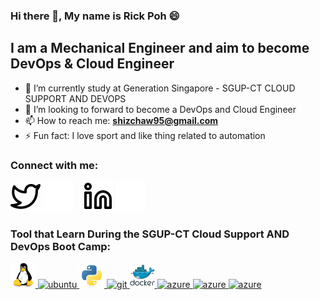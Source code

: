 ### Hi there 👋, My name is Rick Poh 😄 

## I am a Mechanical Engineer and aim to become DevOps & Cloud Engineer 

- 🔭 I’m currently study at Generation Singapore - SGUP-CT CLOUD SUPPORT AND DEVOPS 
- 👯 I’m looking to forward to become a DevOps and Cloud Engineer
- 📫 How to reach me: **shizchaw95@gmail.com**
- ⚡ Fun fact: I love sport and like thing related to automation 

### Connect with me:

[![website](./images/twitter-light.svg)](https://twitter.com/RickPoh95#gh-light-mode-only)
[![website](./images/twitter-dark.svg)](https://twitter.com/RickPoh95#gh-dark-mode-only)
&nbsp;&nbsp;
[![website](./images/linkedin-light.svg)](https://linkedin.com/in/rick-poh-08778a164/#gh-light-mode-only)
[![website](./images/linkedin-dark.svg)](https://linkedin.com/in/rick-poh-08778a164/#gh-dark-mode-only)

### Tool that Learn During the SGUP-CT Cloud Support AND DevOps Boot Camp:

<a href="https://www.linux.org/" target="_blank" rel="noreferrer"> <img src="https://raw.githubusercontent.com/devicons/devicon/master/icons/linux/linux-original.svg" alt="linux" width="40" height="40"/> </a>
<a href="https://ubuntu.com/" target="_blank" rel="noreferrer"> <img src="https://www.vectorlogo.zone/logos/ubuntu/ubuntu-icon.svg" alt="ubuntu" width="40" height="40"/> </a>
<a href="https://www.python.org" target="_blank" rel="noreferrer"> <img src="https://raw.githubusercontent.com/devicons/devicon/master/icons/python/python-original.svg" alt="python" width="40" height="40"/> </a> 
<a href="https://git-scm.com/" target="_blank" rel="noreferrer"> <img src="https://www.vectorlogo.zone/logos/git-scm/git-scm-icon.svg" alt="git" width="40" height="40"/> </a>
<a href="https://www.docker.com/" target="_blank" rel="noreferrer"> <img src="https://raw.githubusercontent.com/devicons/devicon/master/icons/docker/docker-original-wordmark.svg" alt="docker" width="40" height="40"/> </a> 
<a href="https://azure.microsoft.com/en-in/" target="_blank" rel="noreferrer"> <img src="https://www.vectorlogo.zone/logos/microsoft_azure/microsoft_azure-icon.svg" alt="azure" width="40" height="40"/> </a> 
<a href="https://www.ansible.com/" target="_blank" rel="noreferrer"> <img src="https://www.vectorlogo.zone/logos/ansible/ansible-icon.svg" alt="azure" width="40" height="40"/> </a> 
<a href="https://www.terraform.io/" target="_blank" rel="noreferrer"> <img src="https://www.vectorlogo.zone/logos/terraformio/terraformio-icon.svg" alt="azure" width="40" height="40"/> </a> 





